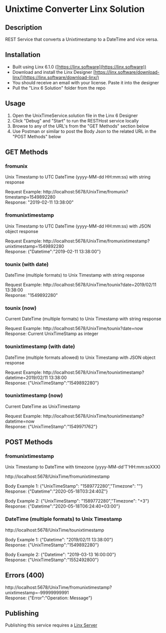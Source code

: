 # Unixtime Converter Linx Solution

## Description

REST Service that converts a Unixtimestamp to a DateTime and vice versa. 

## Installation

- Built using Linx 6.1.0 ([https://linx.software](https://linx.software))
- Download and install the Linx Designer [https://linx.software/download-linx/](https://linx.software/download-linx/)
- You should receive an email with your license. Paste it into the designer
- Pull the "Linx 6 Solution" folder from the repo

## Usage

1. Open the UnixTimeService.solution file in the Linx 6 Designer
2. Click "Debug" and "Start" to run the RESTHost service locally
3. Browse to any of the URL's from the "GET Methods" section below
4. Use Postman or similar to post the Body Json to the related URL in the "POST Methods" below

## GET Methods

### fromunix

Unix Timestamp to UTC DateTime (yyyy-MM-dd HH:mm:ss) with string response

Request Example: http://localhost:5678/UnixTime/fromunix?timestamp=1549892280<br>
Response: "2019-02-11 13:38:00"

### fromunixtimestamp

Unix Timestamp to UTC DateTime (yyyy-MM-dd HH:mm:ss) with JSON object response

Request Example: http://localhost:5678/UnixTime/fromunixtimestamp?unixtimestamp=1549892280<br>
Response: {"Datetime":"2019-02-11 13:38:00"}

### tounix (with date)

DateTime (multiple formats) to Unix Timestamp with string response

Request Example: http://localhost:5678/UnixTime/tounix?date=2019/02/11 13:38:00<br>
Response: "1549892280"

### tounix (now)

Current DateTime (multiple formats) to Unix Timestamp with string response

Request Example: http://localhost:5678/UnixTime/tounix?date=now<br>
Response: Current UnixTimeStamp as integer

### tounixtimestamp (with date)

DateTime (multiple formats allowed) to Unix Timestamp with JSON object response

Request Example: http://localhost:5678/UnixTime/tounixtimestamp?datetime=2019/02/11 13:38:00<br>
Response: {"UnixTimeStamp":"1549892280"}

### tounixtimestamp (now)

Current DateTime as UnixTimestamp

Request Example: http://localhost:5678/UnixTime/tounixtimestamp?datetime=now<br>
Response: {"UnixTimeStamp":"1549971762"}

## POST Methods

### fromunixtimestamp

Unix Timestamp to DateTime with timezone (yyyy-MM-dd'T'HH:mm:ssXXX)

http://localhost:5678/UnixTime/fromunixtimestamp

Body Example 1: {"UnixTimeStamp": "1589772280","Timezone": ""}<br>
Response: {"Datetime":"2020-05-18T03:24:40Z"}

Body Example 2: {"UnixTimeStamp": "1589772280","Timezone": "+3"}<br>
Response: {"Datetime":"2020-05-18T06:24:40+03:00"}

### DateTime (multiple formats) to Unix Timestamp

http://localhost:5678/UnixTime/tounixtimestamp

Body Example 1: {"Datetime": "2019/02/11 13:38:00"}<br>
Response: {"UnixTimeStamp":"1549892280"}

Body Example 2: {"Datetime": "2019-03-13 16:00:00"}<br>
Response: {"UnixTimeStamp":"1552492800"}

## Errors (400)

http://localhost:5678/UnixTime/fromunixtimestamp?unixtimestamp=-99999999991<br>
Response: {"Error":"Operation: Message"}

## Publishing

Publishing this service requires a [Linx Server](https://linx.software/pricing/)